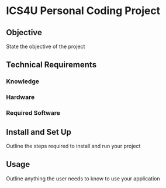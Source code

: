 # ICS4U Personal Coding Project

## Objective
State the objective of the project

## Technical Requirements
### Knowledge
### Hardware
### Required Software

## Install and Set Up
Outline the steps required to install and run your project

## Usage
Outline anything the user needs to know to use your application

